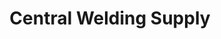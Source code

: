 ---
title: "Central Welding Supply"
url: /seattle/central-welding-supply-airport-way-south/
shop: trade
---